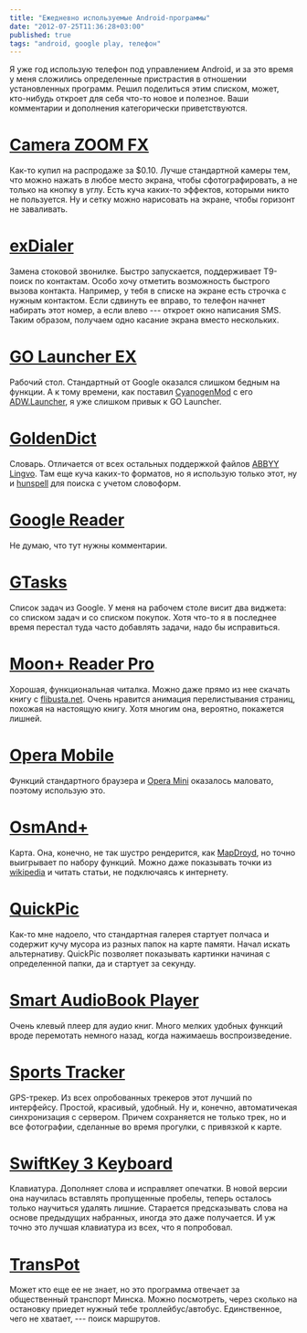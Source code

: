 ```yaml
---
title: "Ежедневно используемые Android-программы"
date: "2012-07-25T11:36:28+03:00"
published: true
tags: "android, google play, телефон"
---
```


Я уже год использую телефон под управлением Android, и за это время у меня сложились определенные пристрастия
в отношении установленных программ. Решил поделиться этим списком, может, кто-нибудь откроет для себя что-то новое
и полезное. Ваши комментарии и дополнения категорически приветствуются.

# [Camera ZOOM FX](https://play.google.com/store/apps/details?id=slide.cameraZoom)

Как-то купил на распродаже за $0.10. Лучше стандартной камеры тем, что можно нажать в любое место экрана,
чтобы сфотографировать, а не только на кнопку в углу. Есть куча каких-то эффектов, которыми никто не пользуется.
Ну и сетку можно нарисовать на экране, чтобы горизонт не заваливать.

# [exDialer](https://play.google.com/store/apps/details?id=com.modoohut.dialer)

Замена стоковой звонилке. Быстро запускается, поддерживает T9-поиск по контактам. Особо хочу отметить возможность
быстрого вызова контакта. Например, у тебя в списке на экране есть строчка с нужным контактом. Если сдвинуть ее вправо,
то телефон начнет набирать этот номер, а если влево&nbsp;--- откроет окно написания SMS. Таким образом, получаем одно
касание экрана вместо нескольких.

# [GO Launcher EX](https://play.google.com/store/apps/details?id=com.gau.go.launcherex)

Рабочий стол. Стандартный от Google оказался слишком бедным на функции. А к тому времени, как поставил
[CyanogenMod](http://www.cyanogenmod.com/) с его
[ADW.Launcher](https://play.google.com/store/apps/details?id=org.adwfreak.launcher), я уже слишком привык к GO Launcher.

# [GoldenDict](https://play.google.com/store/apps/details?id=mobi.goldendict.android)

Словарь. Отличается от всех остальных поддержкой файлов [ABBYY Lingvo](http://www.lingvo.ru/). Там еще куча каких-то
форматов, но я использую только этот, ну и [hunspell](http://hunspell.sourceforge.net/) для поиска с учетом словоформ.

# [Google Reader](https://play.google.com/store/apps/details?id=com.google.android.apps.reader)

Не думаю, что тут нужны комментарии.

# [GTasks](https://play.google.com/store/apps/details?id=org.dayup.gtask)

Список задач из Google. У меня на рабочем столе висит два виджета: со списком задач и со списком покупок. Хотя что-то
я в последнее время перестал туда часто добавлять задачи, надо бы исправиться.

# [Moon+ Reader Pro](https://play.google.com/store/apps/details?id=com.flyersoft.moonreaderp)

Хорошая, функциональная читалка. Можно даже прямо из нее скачать книгу с [flibusta.net](http://flibusta.net/).
Очень нравится анимация перелистывания страниц, похожая на настоящую книгу. Хотя многим она, вероятно, покажется лишней.

# [Opera Mobile](https://play.google.com/store/apps/details?id=com.opera.browser)

Функций стандартного браузера и [Opera Mini](https://play.google.com/store/apps/details?id=com.opera.mini.android)
оказалось маловато, поэтому использую это.

# [OsmAnd+](https://play.google.com/store/apps/details?id=net.osmand.plus)

Карта. Она, конечно, не так шустро рендерится, как
[MapDroyd](https://play.google.com/store/apps/details?id=com.osa.android.mapdroyd), но точно выигрывает по набору
функций. Можно даже показывать точки из [wikipedia](http://www.wikipedia.org/) и читать статьи, не подключаясь к
интернету.

# [QuickPic](https://play.google.com/store/apps/details?id=com.alensw.PicFolder)

Как-то мне надоело, что стандартная галерея стартует полчаса и содержит кучу мусора из разных папок на карте памяти.
Начал искать альтернативу. QuickPic позволяет показывать картинки начиная с определенной папки, да и стартует
за секунду.

# [Smart AudioBook Player](https://play.google.com/store/apps/details?id=ak.alizandro.smartaudiobookplayer)

Очень клевый плеер для аудио книг. Много мелких удобных функций вроде перемотать немного назад, когда нажимаешь
воспроизведение.

# [Sports Tracker](https://play.google.com/store/apps/details?id=com.stt.android)

GPS-трекер. Из всех опробованных трекеров этот лучший по интерфейсу. Простой, красивый, удобный. Ну и, конечно,
автоматичекая синхронизация с сервером. Причем сохраняется не только трек, но и все фотографии, сделанные во время
прогулки, с привязкой к карте.

# [SwiftKey 3 Keyboard](https://play.google.com/store/apps/details?id=com.touchtype.swiftkey)

Клавиатура. Дополняет слова и исправляет опечатки. В новой версии она научилась вставлять пропущенные пробелы, теперь
осталось только научиться удалять лишние. Старается предсказывать слова на основе предыдущих набранных, иногда это
даже получается. И уж точно это лучшая клавиатура из всех, что я попробовал.

# [TransPot](https://play.google.com/store/apps/details?id=com.transpot)

Может кто еще ее не знает, но это программа отвечает за общественный транспорт Минска. Можно посмотреть, через сколько
на остановку приедет нужный тебе троллейбус/автобус. Единственное, чего не хватает,&nbsp;--- поиск маршрутов.
